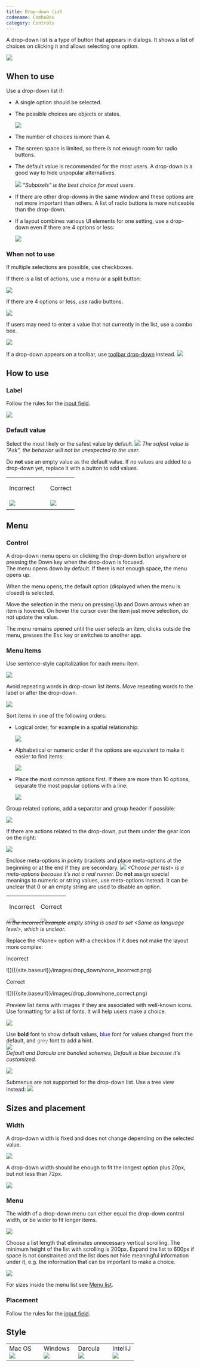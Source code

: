 ```yaml
---
title: Drop-down list
codename: ComboBox
category: Controls
---
```


A drop-down list is a type of button that appears in dialogs. It shows a list of choices on clicking it and allows selecting one option.

![]({{site.baseurl}}/images/drop_down/example.png)


## When to use

Use a drop-down list if: 

* A single option should be selected.

* The possible choices are objects or states.
    
    ![]({{site.baseurl}}/images/drop_down/output_level.png)
   		
* The number of choices is more than 4. 
   
* The screen space is limited, so there is not enough room for radio buttons.
   
* The default value is recommended for the most users. A drop-down is a good way to hide unpopular alternatives.

    ![]({{site.baseurl}}/images/drop_down/antialiasing.png)
    *“Subpixels” is the best choice for most users.*
    
* If there are other drop-downs in the same window and these options are not more important than others. A list of radio buttons is more noticeable than the drop-down.

* If a layout combines various UI elements for one setting, use a drop-down even if there are 4 options or less:

    ![]({{site.baseurl}}/images/drop_down/complex_layout.png)
    
    
### When not to use

If multiple selections are possible, use checkboxes.

If there is a list of actions, use a menu or a split button:

![]({{site.baseurl}}/images/drop_down/menu_button.png)	

If there are 4 options or less, use radio buttons. 

![]({{site.baseurl}}/images/drop_down/radio_buttons.png)

If users may need to enter a value that not currently in the list, use a combo box.

![]({{site.baseurl}}/images/combo_box/font_size.png)

If a drop-down appears on a toolbar, use [toolbar drop-down]({{site.baseurl}}/controls/toolbar_drop_down/) instead.
![]({{site.baseurl}}/images/toolbar_dropdown/toolbar_main.png)



## How to use

### Label

Follow the rules for the [input field]({{site.baseurl}}/controls/input_field/#label).

![]({{site.baseurl}}/images/drop_down/labels.png)


### Default value

Select the most likely or the safest value by default.
![]({{site.baseurl}}/images/drop_down/imports.png)
*The safest value is “Ask”, the behavior will not be unexpected to the user.*

Do **not** use an empty value as the default value. If no values are added to a drop-down yet, replace it with a button to add values.

<table>
<col width="60%">
    <tr>
        <td> <p class="label incorrect">Incorrect</p> </td>
        <td> <p class="label correct">Correct</p> </td>
    </tr>
    <tr>
        <td> <img src="{{site.baseurl}}/images/drop_down/empty.png" style="margin-top: 0px; margin-bottom: 5px;"> </td>
        <td> <img src="{{site.baseurl}}/images/drop_down/button.png" style="margin-top: 0px; margin-bottom: 5px;"> </td>
    </tr>
</table>
        

## Menu

### Control 

A drop-down menu opens on clicking the drop-down button anywhere or pressing the Down key when the drop-down is 
focused.      
The menu opens down by default. If there is not enough space, the menu opens up.

When the menu opens, the default option (displayed when the menu is closed) is selected. 

Move the selection in the menu on pressing Up and Down arrows when an item is hovered. On hover the cursor over the item just move selection, do not update the value.


<!-- * Filter items in the list on typing:
    
    ![]({{site.baseurl}}/images/drop_down/filter.png)
-->

The menu remains opened until the user selects an item, clicks outside the menu, presses the <kbd>Esc</kbd> key or 
switches to another app.


### Menu items

Use sentence-style capitalization for each menu item.
  	
![]({{site.baseurl}}/images/drop_down/browser.png)
  
Avoid repeating words in drop-down list items. Move repeating words to the label or after the drop-down.
  	
![]({{site.baseurl}}/images/drop_down/refresh_changes.png)
  
  
Sort items in one of the following orders:
  
* Logical order, for example in a spatial relationship:
        
    ![]({{site.baseurl}}/images/drop_down/order_logical.png)
          
* Alphabetical or numeric order if the options are equivalent to make it easier to find items:
    
    ![]({{site.baseurl}}/images/drop_down/order_alphabetical.png)
        
* Place the most common options first. If there are more than 10 options, separate the most popular options with a line:
    
    ![]({{site.baseurl}}/images/drop_down/order_popular.png)
        
Group related options, add a separator and group header if possible:
  
![]({{site.baseurl}}/images/drop_down/group.png)
  
If there are actions related to the drop-down, put them under the gear icon on the right:
  
![]({{site.baseurl}}/images/drop_down/scheme.png)
  
Enclose meta-options in pointy brackets and place meta-options at the beginning or at the end if they are secondary.
![]({{site.baseurl}}/images/drop_down/run_tests.png)
*\<Choose per test\> is a meta-options because it’s not a  real runner.*
Do **not** assign special meanings to numeric or string values, use meta-options instead. It can be unclear that 0 or an empty string are used to disable an option.
  
  <table>
  <col width="53%">
      <tr>
          <td> <p class="label incorrect">Incorrect</p> </td>
          <td> <p class="label correct">Correct</p> </td>
      </tr>
      <tr>
          <td> <img src="{{site.baseurl}}/images/drop_down/version_incorrect.png" style="margin-top: 0px; 
          margin-bottom: -10px;"> </td>
          <td> <img src="{{site.baseurl}}/images/drop_down/version_correct.png" style="margin-top: 0px; margin-bottom:
           -10px;"> </td>
      </tr>
  </table>
  <p style="margin-top: -25px" class="noanchor"><img><em>In the incorrect example empty string is used to set &lt;Same 
  as language level&gt;, which is unclear.</em></p>  
  <p class="noanchor">Replace the &lt;None&gt; option with a checkbox if it does not make the layout more complex:</p>
  
  <p class="label incorrect">Incorrect</p>
  ![]({{site.baseurl}}/images/drop_down/none_incorrect.png)
  
  <p class="label correct">Correct</p>
  ![]({{site.baseurl}}/images/drop_down/none_correct.png)
  

Preview list items with images if they are associated with well-known icons. Use formatting for a list of fonts. It will help users make a choice.
  
![]({{site.baseurl}}/images/drop_down/preview.png)

  
Use **bold** font to show default values, <font color="#2600FF">blue</font> font for values changed from the default,
 and <font color="#787878">grey</font> font to add a hint.  
![]({{site.baseurl}}/images/drop_down/blue_text.png)	
*Default and Darcula are bundled schemes, Default is blue because it’s customized.*
  
  
![]({{site.baseurl}}/images/drop_down/grey_text.png)

Submenus are not supported for the drop-down list. Use a tree view instead: 
![]({{site.baseurl}}/images/drop_down/hierarchy.png)
  
  
## Sizes and placement

### Width

A drop-down width is fixed and does not change depending on the selected value.

![]({{site.baseurl}}/images/drop_down/width.png)
    
A drop-down width should be enough to fit the longest option plus 20px, but not less than 72px.
	
![]({{site.baseurl}}/images/drop_down/width_sizes.png)


### Menu
	
The width of a drop-down menu can either equal the drop-down control width, or be wider to fit longer items.

![]({{site.baseurl}}/images/drop_down/menu_width.png)	
	
Choose a list length that eliminates unnecessary vertical scrolling. The minimum height of the list with scrolling is 200px. Expand the list to 600px if space is not constrained and the list does not hide meaningful information under it, e.g. the information that can be important to make a choice.

![]({{site.baseurl}}/images/drop_down/menu_height.png)
    
For sizes inside the menu list see [Menu list]({{site.baseurl}}/controls/menu_list).

### Placement

Follow the rules for the [input field]({{site.baseurl}}/controls/input_field/).


## Style

<table>
<col width="27%">
<col width="27%">
<col width="27%">
    <tr>
        <td style="margin-left: 20px"> Mac OS </td>
        <td> Windows </td>
        <td> Darcula </td>
        <td> IntelliJ </td>
    </tr>
    <tr>
        <td> <img src="{{site.baseurl}}/images/drop_down/mac_os.png" style="margin: -5px 0 0 0"></td>
        <td> <img src="{{site.baseurl}}/images/drop_down/win.png" style="margin: -5px 0 0 0"></td>
        <td> <img src="{{site.baseurl}}/images/drop_down/darcula.png" style="margin: -5px 0 0 0"></td>
        <td> <img src="{{site.baseurl}}/images/drop_down/intellij.png" style="margin: -5px 0 0 0"></td>
    </tr>
</table>


